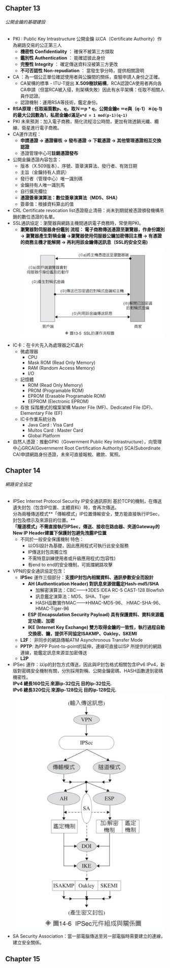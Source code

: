 ## Chapter 13
###### 公開金鑰的基礎建設
* PKI : Public Key Intrastructure 公開金鑰 以CA（Certificate Authority）作為網路交易的公正第三人
   * **機密性 Confidentiality** ： 確保不被第三方擷取
   * **鑑別性 Authentication** ： 能確認彼此身份
   * **完整性 Integrity** ： 確定傳送資料沒被第三方更改
   * **不可否認性 Non-repudiation** ： 當發生爭分時，提供相關證明
* CA ：為一個公正單位確認使用者與公鑰間的關係，查驗申請人身份之正確。
  * CA架構的標準 - ITU-T提出 **X.509樹狀結構**，RCA認證CA使用者再向各CA申請（但當RCA被入侵，則架構失敗）因此有水平架構：任取不相關人員作認證。
  * 認證機制：運用RSA等技術，鑑定身份。
* **RSA原理 : 任取兩質數p、q，取Ｎ＝p * q，公開金鑰e ＝e與（q-1）＊(q-1)的最大公因數為1，私密金鑰d滿足`e*d = 1 mod(p-1)(q-1)`**
* PKI 未來預測：加入電子商務，簡化流程洽公時間，更加有效透鍋光纖、纜線、衛星進行電子商務。
* CA運作流程：
   * **申請憑證 -> 憑證審核 -> 發布憑證 -> 下載憑證 -> 其他管理憑證相互交換認證**
   * 憑證管理中心可**註銷憑證發布**
* 公開金鑰憑證內容包含：
   * 版本（X.509版本）、序號、簽章演算法、發行者、有效日期
   * 主旨（金鑰持有人資訊）
   * 發行者（管理中心）唯一識別碼
   * 金鑰持有人唯一識別馬
   * 自行擴充欄位
   * **憑證簽章演算法：數位簽章演算法（MD5、SHA）**
   * 簽章值：根據資料算出的值
* CRL Certificate revocation list憑證廢止清冊：尚未到期就被憑證頒發機構吊銷的數位憑證的名單。
* SSL通訊協定：瀏覽器與網路主機間通訊電子商務時，常使用PKI。
  * **瀏覽器對伺服器身份鑑別 流程： 電子商務傳送憑證至瀏覽器，作身份識別 -> 瀏覽器產生對稱金鑰 ->瀏覽器使用伺服器公鑰加密傳回主機 -> 
  有憑證的商務主機才能解開 -> 再利用該金鑰傳送訊息（SSL的安全交易)**
  ![image](https://github.com/annachen88/Note/blob/51c5b15994b6d6a91d0daea30edc8f55e5628c45/ssl.png)
* IC卡：在卡片先入為處理器之IC晶片 
  * 微處理器
    * CPU
    * Mask ROM (Read Only Memory)
    * RAM (Random Access Memory)
    * I/O
  * 記憶體
    * ROM (Read Only Memory)
    * PROM (Programable ROM)
    * EPROM (Erasable Programable ROM)
    * EEPROM (Electronic EPROM)
  * 存放 採階層式的檔案架構 Master File (MF)、Dedicated File (DF)、Elementary File (EF)
  * IC卡作業系統分為 
    * Java Card : Visa Card
    * Multos Card : Master Card
    * Global Platform 
* 自然人憑證：推動GPKI（Government Public Key Intrastructure），向管理中心GRCA(Governmernt Root Certification Authority)
 SCA(Subordinate CA)申請網路身份憑證，未來可直接報稅、繳款、駕照。 
## Chapter 14
###### 網路安全協定
* IPSec Internet Protocol Security IP安全通訊原則
  基於TCP的機制，在傳送遺失封包（包含IP位置、主體資料）時，會再次傳送。  
  分為兩種傳送模式**「傳輸模式」IP位置傳輸安全，雙方能直接執行IPSec，封包及標示及來源目的位置。**    
  **「隧道模式」不需直接執行IPSec，傳送、接收在路由器、夾道Gateway的New IP Header建置下保護封包避免洩露IP位置**    
  * 不同於一般安全保護機制 特色：
    * 以OSI設計為基礎，因此應用程式可執行此安全服務
    * IP傳送封包具獨立性
    * 不需特意訓練使用者或升級應用程式(包容性)
    * 有end to end的安全機制，可抵擋網路攻擊
* VPN的安全通訊協定包含：
    * **IPSec**
      運作三個部分：**支援IP封包內相關資料、通訊參數安全而設計**
      * **AH (Authentication Header) 對訊息來源做鑑定Hash-md5/SHA**
        * 加解密演算法：CBC--->3DES IDEA RC-5 CAST-128 Blowfish
        * 訊息鑑定演算法：MD5、SHA、Tiger
        * HASH函數實作MAC--->HMAC-MD5-96、 HMAC-SHA-96、HMAC-Tiger-96
      * **ESP (Encapsulation Security Payload) 具有保護資料、資料來源鑑定功能、加密**
      * **IKE (Internet Key Exchange) 雙方取得金鑰的一致性，執行過程自動交換密、鑰，提供不同協定ISAKMP、Oakley、SKEMI**  
    * **L2F**：
      非同步的網路傳輸ATM Asynchronous Transfer Mode
    * **PPTP**:
      為PPP Point-to-point的延伸，連線可直接以ISP 所提供的的網路連線，能鑑定訊息來源並加密傳送
    * **L2P**
* IPSec 運作：以ip的封包方式傳送，因此與IP封包格式相關包含IPv6 IPv4，新版對密碼安全機制有關，分別採用對稱、公開金鑰密碼、HASH函數達到密碼機密性。  
**IPv4 總長160位元 來源ip-32位元 目的ip-32位元.**  
**IPv6 總長320位元 來源ip-128位元 目的ip-128位元.**  
![image](https://github.com/annachen88/Note/blob/dd1224f0452cb3aed57eea1ccd0406461d3eff88/IPSec.png)
* SA Security Association：當一部電腦傳送至另一部電腦時需要建立的連線，建立安全關係。
## Chapter 15

